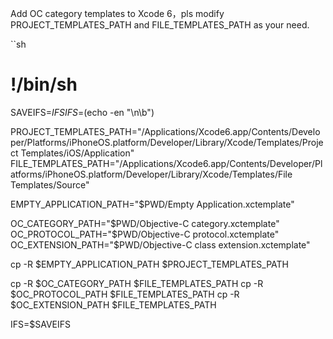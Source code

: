 Add OC category templates to Xcode 6，pls modify PROJECT_TEMPLATES_PATH and FILE_TEMPLATES_PATH as your need.

``sh
# !/bin/sh

SAVEIFS=$IFS
IFS=$(echo -en "\n\b")

PROJECT_TEMPLATES_PATH="/Applications/Xcode6.app/Contents/Developer/Platforms/iPhoneOS.platform/Developer/Library/Xcode/Templates/Project Templates/iOS/Application"
FILE_TEMPLATES_PATH="/Applications/Xcode6.app/Contents/Developer/Platforms/iPhoneOS.platform/Developer/Library/Xcode/Templates/File Templates/Source"

EMPTY_APPLICATION_PATH="$PWD/Empty Application.xctemplate"

OC_CATEGORY_PATH="$PWD/Objective-C category.xctemplate"
OC_PROTOCOL_PATH="$PWD/Objective-C protocol.xctemplate"
OC_EXTENSION_PATH="$PWD/Objective-C class extension.xctemplate"

cp -R $EMPTY_APPLICATION_PATH $PROJECT_TEMPLATES_PATH

cp -R $OC_CATEGORY_PATH $FILE_TEMPLATES_PATH
cp -R $OC_PROTOCOL_PATH $FILE_TEMPLATES_PATH
cp -R $OC_EXTENSION_PATH $FILE_TEMPLATES_PATH

IFS=$SAVEIFS
```
